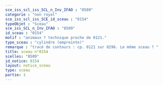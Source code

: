 ```yaml
---
sce_iss_scl_iss_SCL_n_Inv_IFAO : "8509"
categorie : "non royal"
sce_iss_scl_iss_SCE_id_sceau : "0154"
typeObjet : "Sceau"
sce_iss_SCL_n_Inv_IFAO : "8509"
id_sceau : "0154"
motif : "animaux ? technique proche de 0121."
type_sceau : "cylindre (empreinte)"
remarque : "tracé de contours : cp. 0121 sur 8296. Le même sceau ? "
title: sceau n°0154
scelles: "8509"
id_notice: 0154
layout: notice_sceau
type: sceau
partie: 1
---
```

